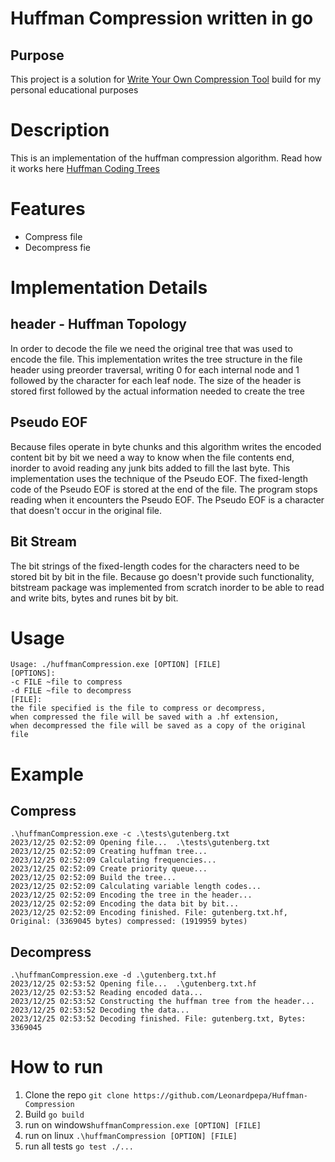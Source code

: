 # Huffman Compression written in go

## Purpose
This project is a solution for [Write Your Own Compression Tool](https://codingchallenges.fyi/challenges/challenge-huffman)
build for my personal educational purposes

# Description
This is an implementation of the huffman compression algorithm. Read how it works here [Huffman Coding Trees](https://opendsa-server.cs.vt.edu/ODSA/Books/CS3/html/Huffman.html)

# Features
* Compress file
* Decompress fie

# Implementation Details
## header - Huffman Topology
In order to decode the file we need the original tree that was used to encode the file. This implementation
writes the tree structure in the file header using preorder traversal, writing 0 for each internal node
and 1 followed by the character for each leaf node. The size of the header is stored first followed by the actual information needed to create the tree

## Pseudo EOF
Because files operate in byte chunks and this algorithm writes the encoded content bit by bit
we need a way to know when the file contents end, inorder to avoid reading any junk bits added to fill the last byte.
This implementation uses the technique of the Pseudo EOF. The fixed-length code of the Pseudo EOF is stored at the end of the file. 
The program stops reading when it encounters the Pseudo EOF. The Pseudo EOF is a character that doesn't occur in the original file.

## Bit Stream
The bit strings of the fixed-length codes for the characters need to be stored bit by bit in the file.
Because go doesn't provide such functionality, bitstream package was implemented from scratch inorder to be able to read and write bits, bytes and runes bit by bit.

# Usage
```terminal
Usage: ./huffmanCompression.exe [OPTION] [FILE]
[OPTIONS]:
-c FILE ~file to compress
-d FILE ~file to decompress
[FILE]:
the file specified is the file to compress or decompress,
when compressed the file will be saved with a .hf extension,
when decompressed the file will be saved as a copy of the original file
```

# Example 
## Compress
```terminal
.\huffmanCompression.exe -c .\tests\gutenberg.txt
2023/12/25 02:52:09 Opening file...  .\tests\gutenberg.txt
2023/12/25 02:52:09 Creating huffman tree...
2023/12/25 02:52:09 Calculating frequencies...
2023/12/25 02:52:09 Create priority queue...
2023/12/25 02:52:09 Build the tree...
2023/12/25 02:52:09 Calculating variable length codes...
2023/12/25 02:52:09 Encoding the tree in the header...
2023/12/25 02:52:09 Encoding the data bit by bit...
2023/12/25 02:52:09 Encoding finished. File: gutenberg.txt.hf,
Original: (3369045 bytes) compressed: (1919959 bytes)
```
## Decompress
```terminal
.\huffmanCompression.exe -d .\gutenberg.txt.hf
2023/12/25 02:53:52 Opening file...  .\gutenberg.txt.hf
2023/12/25 02:53:52 Reading encoded data... 
2023/12/25 02:53:52 Constructing the huffman tree from the header... 
2023/12/25 02:53:52 Decoding the data... 
2023/12/25 02:53:52 Decoding finished. File: gutenberg.txt, Bytes: 3369045
```

# How to run
1. Clone the repo ```git clone https://github.com/Leonardpepa/Huffman-Compression```
2. Build ```go build```
3. run on windows```huffmanCompression.exe [OPTION] [FILE]```
4. run on linux ```.\huffmanCompression [OPTION] [FILE]```
5. run all tests ```go test ./...```
